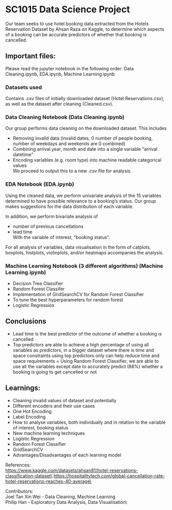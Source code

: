 # SC1015 Data Science Project

Our team seeks to use hotel booking data extracted from the Hotels Reservation Dataset by Ahsan Raza on Kaggle, to determine which aspects of a booking can be accurate predictors  of whether that booking is cancelled.

## Important files:
Please read the jupyter notebook in the following order: Data Cleaning.ipynb, EDA.ipynb, Machine Learning.ipynb

### Datasets used
Contains .csv files of initially downloaded dataset (Hotel Reservations.csv), as well as the dataset after cleaning (Cleaned.csv).

### Data Cleaning Notebook (Data Cleaning.ipynb)
Our group performs data cleaning on the downloaded dataset. This includes
- Removing invalid data (invalid dates, 0 number of people booking, number of weekdays and weekends are 0 combined)
- Combining arrival year, month and date into a single variable “arrival datetime”
- Encoding variables (e.g. room type) into machine readable categorical values\
We proceed to output this to a new .csv file for analysis.

### EDA Notebook (EDA.ipynb)
Using the cleaned data, we perform univariate analysis of the 15 variables determined to have possible relevance to a booking’s status. Our group makes suggestions for the data distribution of each variable. 

In addition, we perform bivariate analysis of
- number of previous cancellations
- lead time\
With the variable of interest, “booking status”.

For all analysis of variables, data visualisation in the form of catplots, boxplots, histplots, violinplots, and/or heatmaps accompanies the analysis.

### Machine Learning Notebook (3 different algorithms) (Machine Learning.ipynb)
- Decision Tree Classifier
- Random Forest Classifer
- Implementation of GridSearchCV for Random Forest Classifier
- To tune the best hyperparameters for random forest
- Logistic Regression


## Conclusions
- Lead time is the best predictor of the outcome of whether a booking is cancelled
- Top predictors are able to achieve a high percentage of using all variables as predictors, in a bigger dataset where there is time and space constraints using top predictors only can help reduce time and space requirements
= Using Random Forest Classifier, we are able to use all the variables except date to accurately predict (88%) whether a booking is going to get cancelled or not

## Learnings:
- Cleaning invalid values of dataset and potentially
- Different encoders and their use cases
- One Hot Encoding
- Label Encoding
- How to analyse variables, both individually and in relation to the variable of interest, booking status
- New machine learning techniques
- Logistic Regression
- Random Forest Classifier
- GridSearchCV
- Advantages/Disadvantages of each learning model

References:\
https://www.kaggle.com/datasets/ahsan81/hotel-reservations-classification-dataset\
https://hospitalitytech.com/global-cancellation-rate-hotel-reservations-reaches-40-average\

Contributors:\
Joel Tan Xin Wei - Data Cleaning, Machine Learning\
Philip Han - Exploratory Data Analysis, Data Visualisation\


